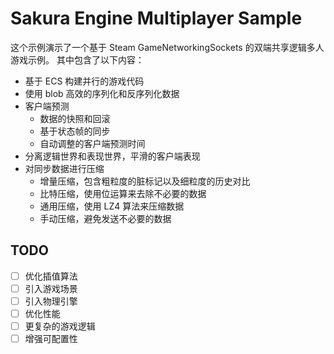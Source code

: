 # Sakura Engine Multiplayer Sample
这个示例演示了一个基于 Steam GameNetworkingSockets 的双端共享逻辑多人游戏示例。
其中包含了以下内容：

* 基于 ECS 构建并行的游戏代码
* 使用 blob 高效的序列化和反序列化数据
* 客户端预测
  * 数据的快照和回滚
  * 基于状态帧的同步
  * 自动调整的客户端预测时间
* 分离逻辑世界和表现世界，平滑的客户端表现
* 对同步数据进行压缩
  * 增量压缩，包含粗粒度的脏标记以及细粒度的历史对比
  * 比特压缩，使用位运算来去除不必要的数据
  * 通用压缩，使用 LZ4 算法来压缩数据
  * 手动压缩，避免发送不必要的数据

## TODO

* [ ] 优化插值算法
* [ ] 引入游戏场景
* [ ] 引入物理引擎
* [ ] 优化性能
* [ ] 更复杂的游戏逻辑
* [ ] 增强可配置性